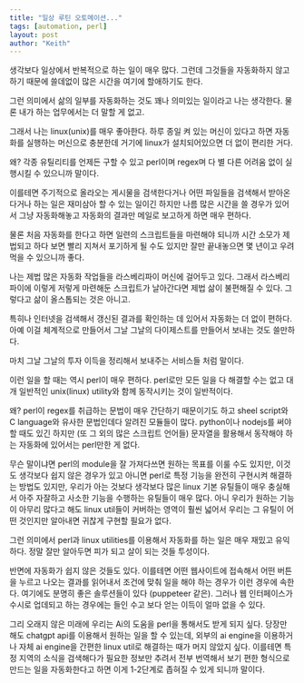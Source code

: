 ```yaml
---
title: "일상 루틴 오토메이션..."
tags: [automation, perl]
layout: post
author: "Keith"
---
```


생각보다 일상에서 반복적으로 하는 일이 매우 많다. 그런데 그것들을 자동화하지 않고 하기 때문에 쓸데없이 많은 시간을 여기에 할애하기도 한다.

그런 의미에서 삶의 일부를 자동화하는 것도 꽤나 의미있는 일이라고 나는 생각한다. 물론 내가 하는 업무에서는 더 말할 게 없고.

그래서 나는 linux(unix)를 매우 좋아한다. 하루 종일 켜 있는 머신이 있다고 하면 자동화를 실행하는 머신으로 충분한데 거기에 linux가 설치되어있으면 더 없이 편리한 거다.

왜? 각종 유틸리티를 언제든 구할 수 있고 perl이며 regex며 다 별 다른 어려움 없이 실행시킬 수 있으니까 말이다.

이를테면 주기적으로 올라오는 게시물을 검색한다거나 어떤 파일들을 검색해서 받아온다거나 하는 일은 재미삼아 할 수 있는 일이긴 하지만 나름 많은 시간을 쓸 경우가 있어서 그냥 자동화해놓고 자동화의 결과만 메일로 보고하게 하면 매우 편하다.

물론 처음 자동화를 한다고 하면 일련의 스크립트들을 마련해야 되니까 시간 소모가 제법되고 하다 보면 빨리 지쳐서 포기하게 될 수도 있지만 잘만 끝내놓으면 몇 년이고 우려먹을 수 있으니까 좋다.

나는 제법 많은 자동화 작업들을 라스베리파이 머신에 걸어두고 있다. 그래서 라스베리파이에 이렇게 저렇게 마련해둔 스크립트가 날아간다면 제법 삶이 불편해질 수 있다. 그렇다고 삶이 올스톱되는 것은 아니고.

특히나 인터넷을 검색해서 갱신된 결과를 확인하는 데 있어서 자동화는 더 없이 편하다. 아예 이걸 체계적으로 만들어서 그날 그날의 다이제스트를 만들어서 보내는 것도 쓸만하다.

마치 그날 그날의 투자 이득을 정리해서 보내주는 서비스들 처럼 말이다.

이런 일을 할 때는 역시 perl이 매우 편하다. perl로만 모든 일을 다 해결할 수는 없고 대개 일반적인 unix(linux) utility와 함께 동작시키는 것이 일반적이다. 

왜? perl이 regex를 취급하는 문법이 매우 간단하기 때문이기도 하고 sheel script와 C language와 유사한 문법인데다 알려진 모듈들이 많다. python이나 nodejs를 써야할 때도 있긴 하지만 (또 그 외의 많은 스크립트 언어들) 문자열을 활용해서 동작해야 하는 자동화에 있어서는 perl만한 게 없다.

무슨 말이냐면 perl의 module을 잘 가져다쓰면 원하는 목표를 이룰 수도 있지만, 이것도 생각보다 쉽지 않은 경우가 있고 아니면 perl로 특정 기능을 완전히 구현시켜 해결하는 방법도 있지만, 우리가 아는 것보다 생각보다 많은 linux 기본 유틸들이 매우 충실해서 아주 자잘하고 사소한 기능을 수행하는 유틸들이 매우 많다. 아니 우리가 원하는 기능이 아무리 많다고 해도 linux util들이 커버하는 영역이 훨씬 넓어서 우리는 그 유틸이 어떤 것인지만 알아내면 귀찮게 구현할 필요가 없다. 

그런 의미에서 perl과 linux utilities를 이용해서 자동화를 하는 일은 매우 재밌고 유익하다. 정말 잘만 알아두면 피가 되고 살이 되는 것들 투성이다.

반면에 자동화가 쉽지 않은 것들도 있다. 이를테면 어떤 웹사이트에 접속해서 어떤 버튼을 누르고 나오는 결과를 읽어내서 조건에 맞춰 일을 해야 하는 경우가 이런 경우에 속한다. 여기에도 분명히 좋은 솔루션들이 있다 (puppeteer 같은). 그러나 웹 인터페이스가 수시로 업데되고 하는 경우에는 들인 수고 보다 얻는 이득이 얼마 없을 수 있다. 

그리 오래지 않은 미래에 우리는 Ai의 도움을 perl을 통해서도 받게 되지 싶다. 당장만 해도 chatgpt api를 이용해서 원하는 일을 할 수 있는데, 외부의 ai engine을 이용하거나 자체 ai engine을 간편한 linux util로 해결하는 때가 머지 않았지 싶다. 이를테면 특정 지역의 소식을 검색해다가 필요한 정보만 추려서 전부 번역해서 보기 편한 형식으로 만드는 일을 자동화한다고 하면 이게 1-2단계로 좁혀질 수 있게 되니까 말이다. 